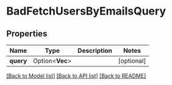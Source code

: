 # BadFetchUsersByEmailsQuery

## Properties

Name | Type | Description | Notes
------------ | ------------- | ------------- | -------------
**query** | Option<**Vec<String>**> |  | [optional]

[[Back to Model list]](../README.md#documentation-for-models) [[Back to API list]](../README.md#documentation-for-api-endpoints) [[Back to README]](../README.md)


